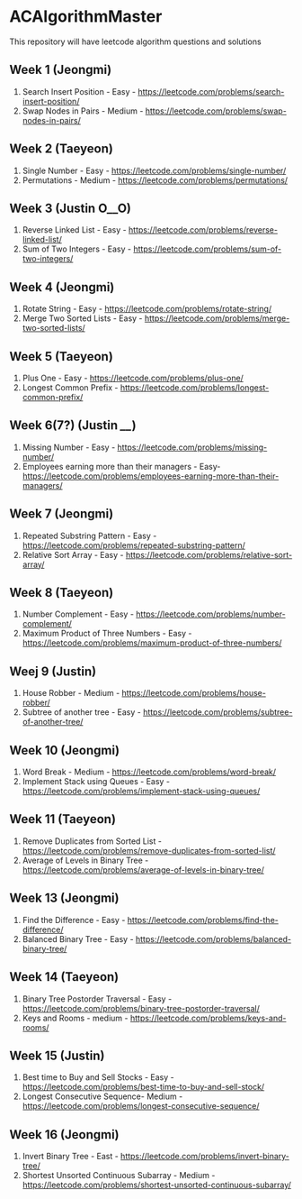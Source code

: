 # ACAlgorithmMaster
This repository will have leetcode algorithm questions and solutions


## Week 1 (Jeongmi)
1. Search Insert Position - Easy - https://leetcode.com/problems/search-insert-position/
2. Swap Nodes in Pairs - Medium - https://leetcode.com/problems/swap-nodes-in-pairs/

## Week 2 (Taeyeon) 
1. Single Number - Easy - https://leetcode.com/problems/single-number/ 
2. Permutations - Medium - https://leetcode.com/problems/permutations/

## Week 3 (Justin O__O)
1. Reverse Linked List - Easy - https://leetcode.com/problems/reverse-linked-list/
2. Sum of Two Integers - Easy - https://leetcode.com/problems/sum-of-two-integers/

## Week 4 (Jeongmi)
1. Rotate String - Easy - https://leetcode.com/problems/rotate-string/
2. Merge Two Sorted Lists - Easy - https://leetcode.com/problems/merge-two-sorted-lists/

## Week 5 (Taeyeon)
1. Plus One - Easy - https://leetcode.com/problems/plus-one/
2. Longest Common Prefix - https://leetcode.com/problems/longest-common-prefix/

## Week 6(7?) (Justin *__*)
1. Missing Number - Easy - https://leetcode.com/problems/missing-number/
2. Employees earning more than their managers - Easy- https://leetcode.com/problems/employees-earning-more-than-their-managers/

## Week 7 (Jeongmi)
1. Repeated Substring Pattern - Easy - https://leetcode.com/problems/repeated-substring-pattern/ 
2. Relative Sort Array - Easy - https://leetcode.com/problems/relative-sort-array/

## Week 8 (Taeyeon)
1. Number Complement - Easy - https://leetcode.com/problems/number-complement/
2. Maximum Product of Three Numbers - Easy - https://leetcode.com/problems/maximum-product-of-three-numbers/

## Weej 9 (Justin)
1.  House Robber - Medium - https://leetcode.com/problems/house-robber/
2.  Subtree of another tree - Easy - https://leetcode.com/problems/subtree-of-another-tree/

## Week 10 (Jeongmi)
1. Word Break - Medium - https://leetcode.com/problems/word-break/
2. Implement Stack using Queues - Easy - https://leetcode.com/problems/implement-stack-using-queues/

## Week 11 (Taeyeon)
1. Remove Duplicates from Sorted List - https://leetcode.com/problems/remove-duplicates-from-sorted-list/
2. Average of Levels in Binary Tree - https://leetcode.com/problems/average-of-levels-in-binary-tree/

## Week 13 (Jeongmi)
1. Find the Difference -  Easy - https://leetcode.com/problems/find-the-difference/
2. Balanced Binary Tree - Easy - https://leetcode.com/problems/balanced-binary-tree/

## Week 14 (Taeyeon)
1. Binary Tree Postorder Traversal - Easy - https://leetcode.com/problems/binary-tree-postorder-traversal/
2. Keys and Rooms - medium - https://leetcode.com/problems/keys-and-rooms/

## Week 15 (Justin)
1. Best time to Buy and Sell Stocks - Easy - https://leetcode.com/problems/best-time-to-buy-and-sell-stock/
2. Longest Consecutive Sequence- Medium - https://leetcode.com/problems/longest-consecutive-sequence/

## Week 16 (Jeongmi)
1. Invert Binary Tree - East - https://leetcode.com/problems/invert-binary-tree/
2. Shortest Unsorted Continuous Subarray - Medium - https://leetcode.com/problems/shortest-unsorted-continuous-subarray/
